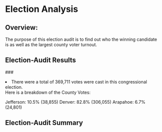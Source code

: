 # Election Analysis

## Overview:

The purpose of this election audit is to find out who the winning candidate is as well as the largest county voter turnout.

## Election-Audit Results
###<li>There were a total of 369,711 votes were cast in this congressional election.</li>
Here is a breakdown of the County Votes:

Jefferson: 10.5% (38,855) 
Denver: 82.8% (306,055) 
Arapahoe: 6.7% (24,801) 

## Election-Audit Summary
